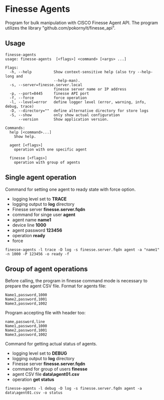 # Finesse Agents

Program for bulk manipulation with CISCO Finesse Agent API. 
The program utilizes the library "github.com/pokornyIt/finesse_api".

## Usage

```shell
finesse-agents
usage: finesse-agents  [<flags>] <command> [<args> ...] 

Flags:                                                                        
  -h, --help          Show context-sensitive help (also try --help-long and   
                      --help-man).                                            
  -s, --server=finesse.server.local                                           
                      finesse server name or IP address                       
  -p, --port=8445     finesse API port                                        
  -f, --force         force operation                                         
  -l, --level=error   define logger level (error, warning, info, debug, trace)
  -D, --directory=""  define alternative directory for store logs             
  -S, --show          only show actual configuration                          
      --version       Show application version.                               
                                                                              
Commands:                                                                     
  help [<command>...]                                                         
    Show help.                                                                
                                                                              
  agent [<flags>]                                                             
    operation with one specific agent                                         
                                                                              
  finesse [<flags>]                                                           
    operation with group of agents 
```

## Single agent operation
Command for setting one agent to ready state with force option.  

- logging level set to **TRACE**
- logging output to **log** directory
- Finesse server **finesse.server.fqdn**
- command for singe user **agent**
- agent name **name1**
- device line **1000**
- agent password **123456**
- operation **ready**
- force

```shell
finesse-agents -l trace -D log -s finesse.server.fqdn agent -a "name1" -n 1000 -P 123456 -o ready -f
```


## Group of agent operations

Before calling, the program in finesse command mode is necessary to prepare the agent CSV file.
Format for agents file:
```csv
Name1,password,1000
Name2,password,1001
Name3,password,1002
```
Program accepting file with header too:
```csv
name,password,line
Name1,password,1000
Name2,password,1001
Name3,password,1002
```

Command for getting actual status of agents.  

- logging level set to **DEBUG**
- logging output to **log** directory
- Finesse server **finesse.server.fqdn**
- command for group of users **finesse**
- agent CSV file **data\agent01.csv**
- operation **get status**

```shell
finesse-agents -l debug -D log -s finesse.server.fqdn agent -a data\agent01.csv -o status
```
